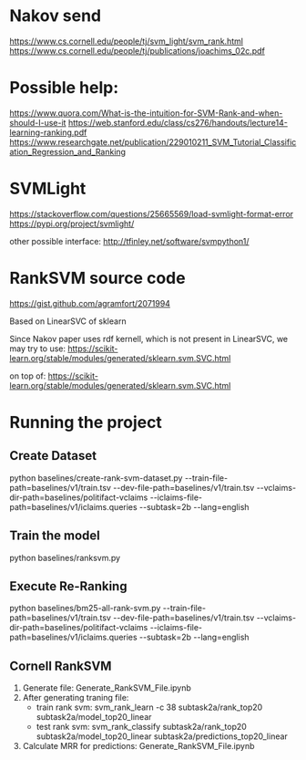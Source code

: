 # Nakov send
https://www.cs.cornell.edu/people/tj/svm_light/svm_rank.html
https://www.cs.cornell.edu/people/tj/publications/joachims_02c.pdf

# Possible help:
https://www.quora.com/What-is-the-intuition-for-SVM-Rank-and-when-should-I-use-it
https://web.stanford.edu/class/cs276/handouts/lecture14-learning-ranking.pdf
https://www.researchgate.net/publication/229010211_SVM_Tutorial_Classification_Regression_and_Ranking

# SVMLight
https://stackoverflow.com/questions/25665569/load-svmlight-format-error
https://pypi.org/project/svmlight/

other possible interface:
http://tfinley.net/software/svmpython1/

# RankSVM source code
https://gist.github.com/agramfort/2071994

Based on LinearSVC of sklearn

Since Nakov paper uses rdf kernell, which is not
present in LinearSVC, we may try
to use:
https://scikit-learn.org/stable/modules/generated/sklearn.svm.SVC.html

on top of: https://scikit-learn.org/stable/modules/generated/sklearn.svm.SVC.html

# Running the project

## Create Dataset
python baselines/create-rank-svm-dataset.py --train-file-path=baselines/v1/train.tsv --dev-file-path=baselines/v1/train.tsv --vclaims-dir-path=baselines/politifact-vclaims --iclaims-file-path=baselines/v1/iclaims.queries --subtask=2b --lang=english

## Train the model
python baselines/ranksvm.py

## Execute Re-Ranking
python baselines/bm25-all-rank-svm.py --train-file-path=baselines/v1/train.tsv --dev-file-path=baselines/v1/train.tsv --vclaims-dir-path=baselines/politifact-vclaims --iclaims-file-path=baselines/v1/iclaims.queries --subtask=2b --lang=english

## Cornell RankSVM
1. Generate file: Generate_RankSVM_File.ipynb	
2. After generating traning file:
	- train rank svm:
		svm_rank_learn -c 38 subtask2a/rank_top20 subtask2a/model_top20_linear
	- test rank svm:
		svm_rank_classify subtask2a/rank_top20 subtask2a/model_top20_linear subtask2a/predictions_top20_linear
3. Calculate MRR for predictions: Generate_RankSVM_File.ipynb	
	

